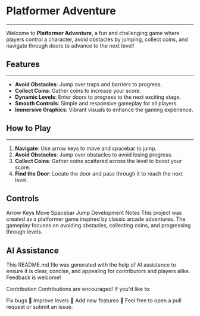 # Platformer Adventure
-----------------------
Welcome to **Platformer Adventure**, a fun and challenging game where players control a character, avoid obstacles by jumping, collect coins, and navigate through doors to advance to the next level!

## Features
-----------------
- **Avoid Obstacles**: Jump over traps and barriers to progress.
- **Collect Coins**: Gather coins to increase your score.
- **Dynamic Levels**: Enter doors to progress to the next exciting stage.
- **Smooth Controls**: Simple and responsive gameplay for all players.
- **Immersive Graphics**: Vibrant visuals to enhance the gaming experience.

## How to Play
---------------
1. **Navigate**: Use arrow keys to move and spacebar to jump.
2. **Avoid Obstacles**: Jump over obstacles to avoid losing progress.
3. **Collect Coins**: Gather coins scattered across the level to boost your score.
4. **Find the Door**: Locate the door and pass through it to reach the next level.

Controls
--------------
Arrow Keys	Move
Spacebar	Jump
Development Notes
This project was created as a platformer game inspired by classic arcade adventures. The gameplay focuses on avoiding obstacles, collecting coins, and progressing through levels.

AI Assistance
-------------
This README.md file was generated with the help of AI assistance to ensure it is clear, concise, and appealing for contributors and players alike. Feedback is welcome!

Contribution
Contributions are encouraged! If you'd like to:

Fix bugs 🐛
Improve levels 🎨
Add new features 🌟
Feel free to open a pull request or submit an issue.
